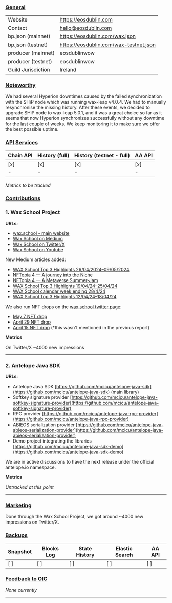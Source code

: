 ### <ins>General</ins>

|  |  |
| --- | --- |
| Website | https://eosdublin.com |
| Contact | hello@eosdublin.com |
| bp.json (mainnet) | https://eosdublin.com/wax.json |
| bp.json (testnet) | https://eosdublin.com/wax-testnet.json |
| producer (mainnet) | eosdublinwow |
| producer (testnet) | eosdublinwow |
| Guild Jurisdiction | Ireland |

### <ins>Noteworthy</ins>
We had several Hyperion downtimes caused by the failed synchronization with the SHiP node which was running wax-leap v4.0.4. We had to manually resynchronise the missing history.
After these events, we decided to upgrade SHiP node to wax-leap 5.0.1, and it was a great choice so far as it seems that now Hyperion synchronizes successfully without any downtime for the last couple of weeks. 
We keep monitoring it to make sure we offer the best possible uptime.

### <ins>API Services</ins>

| Chain API | History (full) | History (testnet - full) | AA API |
|---|---|---|---|
| [x] | [x] | [x] | [x] |
| - | - | - | - |

*Metrics to be tracked*

### <ins>Contributions</ins>

### 1. Wax School Project 
**URLs**:
- [wax.school - main website](https://wax.school)
- [Wax School on Medium](https://medium.com/@waxblockchain)
- [Wax School on Twitter/X](https://twitter.com/waxschool_)
- [Wax School on Youtube](https://www.youtube.com/channel/UCwV0PjHGLr3jzwkHTLxwlpg)


New Medium articles added:
 - [WAX School Top 3 Highlights 26/04/2024–09/05/2024](https://medium.com/@waxblockchain/wax-school-top-3-highlights-26-04-2024-09-05-2024-fcd3a10346f9)
 - [NFTopia 4 — A journey into the Niche](https://medium.com/@waxblockchain/nftopia-4-a-journey-into-the-niche-e782c3fbbe87)
 - [NFTopia 4 — A Metaverse Summer-Jam](https://medium.com/@waxblockchain/nftopia-4-a-metaverse-summer-jam-35bc059ef024)
 - [WAX School Top 3 Highlights 19/04/24–25/04/24](https://medium.com/@waxblockchain/wax-school-top-3-highlights-19-04-24-25-04-24-62677ba2befe)
 - [WAX School calendar week ending 28/4/24](https://medium.com/@waxblockchain/wax-school-calendar-week-ending-28-4-24-fe9cdb263732)
 - [WAX School Top 3 Highlights 12/04/24–18/04/24](https://medium.com/@waxblockchain/wax-school-top-3-highlights-12-04-24-18-04-24-49354f1da495)

We also run NFT drops on the [wax school twitter page](https://twitter.com/waxschool_):
- [May 7 NFT drop](https://twitter.com/waxschool_/status/1787803368129253755)
- [April 29 NFT drop](https://twitter.com/waxschool_/status/1784962024293703917)
- [April 15 NFT drop](https://twitter.com/waxschool_/status/1779809422161678685) (*this wasn't mentioned in the previous report)

**Metrics**

On Twitter/X ~4000 new impressions


---
### 2. Antelope Java SDK

**URLs**:
- Antelope Java SDK [https://github.com/mcicu/antelope-java-sdk](https://github.com/mcicu/antelope-java-sdk) (main library)
- Softkey signature provider [https://github.com/mcicu/antelope-java-softkey-signature-provider](https://github.com/mcicu/antelope-java-softkey-signature-provider) 
- RPC provider [https://github.com/mcicu/antelope-java-rpc-provider](https://github.com/mcicu/antelope-java-rpc-provider)
- ABIEOS serialization provider [https://github.com/mcicu/antelope-java-abieos-serialization-provider](https://github.com/mcicu/antelope-java-abieos-serialization-provider)
- Demo project integrating the libraries
[https://github.com/mcicu/antelope-java-sdk-demo](https://github.com/mcicu/antelope-java-sdk-demo)

We are in active discussions to have the next release under the official antelope.io namespace.

**Metrics**

*Untracked at this point*

---

### <ins>Marketing</ins>
Done through the Wax School Project, we got around ~4000 new impressions on Twitter/X.

### <ins>Backups </ins>

| Snapshot | Blocks Log | State History | Elastic Search | AA API |
|--------|--------|--------|--------|--------|
| [ ] | [ ] | [ ] | [ ] | [ ] |


### <ins>Feedback to OIG</ins>
*None currently*

----

